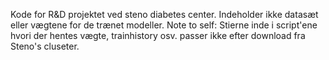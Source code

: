 Kode for R&D projektet ved steno diabetes center. Indeholder ikke datasæt eller vægtene for de trænet modeller.
Note to self: Stierne inde i script'ene hvori der hentes vægte, trainhistory osv. passer ikke efter download fra Steno's cluseter. 
